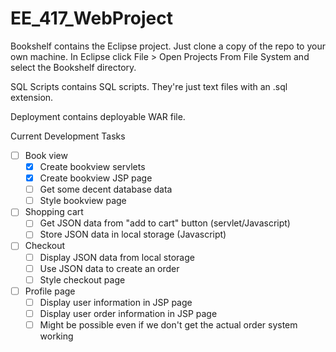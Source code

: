 # EE_417_WebProject

Bookshelf contains the Eclipse project. Just clone a copy of the repo to your own machine. In Eclipse click File > Open Projects From File System and select the Bookshelf directory.

SQL Scripts contains SQL scripts. They're just text files with an .sql extension.

Deployment contains deployable WAR file.

Current Development Tasks
- [ ] Book view
  - [x] Create bookview servlets
  - [x] Create bookview JSP page
  - [ ] Get some decent database data
  - [ ] Style bookview page
- [ ] Shopping cart
  - [ ] Get JSON data from "add to cart" button (servlet/Javascript)
  - [ ] Store JSON data in local storage (Javascript)
- [ ] Checkout
  - [ ]  Display JSON data from local storage
  - [ ]  Use JSON data to create an order
  - [ ]  Style checkout page
- [ ] Profile page
  - [ ] Display user information in JSP page
  - [ ] Display user order information in JSP page
  - [ ] Might be possible even if we don't get the actual order system working
